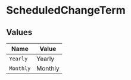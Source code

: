 # ScheduledChangeTerm


## Values

| Name      | Value     |
| --------- | --------- |
| `Yearly`  | Yearly    |
| `Monthly` | Monthly   |